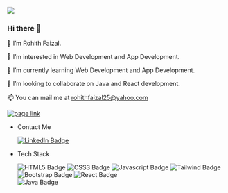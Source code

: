![](https://komarev.com/ghpvc/?username=Rozrc25&color=blue&style=for-the-badge)
### Hi there 👋

👋 I’m Rohith Faizal.

👀 I’m interested in Web Development and App Development.

🌱 I’m currently learning Web Development and App Development.

💞️ I’m looking to collaborate on Java and React development.

📫 You can mail me at rohithfaizal25@yahoo.com

<a href="https://roz-about.vercel.app/" target="_blank">
     <img src="https://img.shields.io/badge/Roz-About-FA2A55?style=for-the-badge&logo=Roz&logoColor=white" alt="page link">
    </a>

- Contact Me
  
  <div id="badges">
    <a href="https://www.linkedin.com/in/rohith-faizal-r-2b1419251/" target="_blank">
      <img src="https://img.shields.io/badge/LinkedIn-0a66c2?style=for-the-badge&logo=linkedin&logoColor=white" alt="LinkedIn Badge"/>
    </a>
  </div>
  
- Tech Stack
  
  <div>
    <img src="https://img.shields.io/badge/HTML5-e44c20?style=for-the-badge&logo=html5&logoColor=white" alt="HTML5 Badge"/>
    <img src="https://img.shields.io/badge/CSS3-204de5?style=for-the-badge&logo=css3&logoColor=white" alt="CSS3 Badge"/>
    <img src="https://img.shields.io/badge/JAVASCRIPT-grey?style=for-the-badge&logo=javascript&logoColor=efd81d" alt="Javascript Badge"/>
    <img src="https://img.shields.io/badge/TAILWINDCSS-089ddd?style=for-the-badge&logo=tailwindcss&logoColor=white" alt="Tailwind Badge"/>
    <img src="https://img.shields.io/badge/BOOTSTRAP-8113f9?style=for-the-badge&logo=bootstrap&logoColor=white" alt="Bootstrap Badge"/>
    <img src="https://img.shields.io/badge/REACT-grey?style=for-the-badge&logo=react&logoColor=61dafb" alt="React Badge"/>
    <br>
    <img src="https://img.shields.io/badge/Java-ED8B00?style=for-the-badge&logo=java&logoColor=white" alt="Java Badge"/>
  </div>
